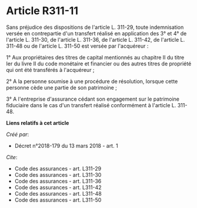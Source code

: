 # Article R311-11

Sans préjudice des dispositions de l'article L. 311-29, toute indemnisation versée en contrepartie d'un transfert réalisé en
application des 3° et 4° de l'article L. 311-30, de l'article L. 311-36, de l'article L. 311-42, de l'article L. 311-48 ou de
l'article L. 311-50 est versée par l'acquéreur : 

1° Aux propriétaires des titres de capital mentionnés au chapitre II du titre Ier du livre II du code monétaire et financier
ou des autres titres de propriété qui ont été transférés à l'acquéreur ; 

2° A la personne soumise à une procédure de résolution, lorsque cette personne cède une partie de son patrimoine ; 

3° A l'entreprise d'assurance cédant son engagement sur le patrimoine fiduciaire dans le cas d'un transfert réalisé
conformément à l'article L. 311-48.

**Liens relatifs à cet article**

_Créé par_:

  - Décret n°2018-179 du 13 mars 2018 - art. 1

_Cite_:

  - Code des assurances - art. L311-29
  - Code des assurances - art. L311-30
  - Code des assurances - art. L311-36
  - Code des assurances - art. L311-42
  - Code des assurances - art. L311-48
  - Code des assurances - art. L311-50
